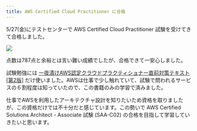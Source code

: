 ```yaml
---
title: AWS Certified Cloud Practitioner に合格
---
```

5/27(金)にテストセンターで AWS Certified Cloud Practitioner 試験を受けてきて合格しました。

![](https://lh5.googleusercontent.com/oVQZ8mndDwP2TrM4R9TiIXZubErxjB88nsMoSXjnJnVKBvTKHcipCU54nNwR6A8o8caD-xJY_ofDtpnXXiTSfaKMFXAqKBkfN_bY4Z7mZWa4aKSCI_kQ0LqZ7Wg_aZ6nE_wyDw2KpzMwX6r_Pw)

点数は787点と余裕とは言い難い成績でしたが、合格できて一安心しました。

試験勉強には [一夜漬けAWS認定クラウドプラクティショナー直前対策テキスト\[第2版\]](https://www.amazon.co.jp/dp/4798067156) だけ使いました。AWSは仕事で少し触れていて、試験で問われるサービスの６割程度は知っていたので、この書籍のみの学習で済みました。

仕事でAWSを利用したアーキテクチャ設計を知りたいため資格を取りましたが、この資格だけでは不十分だと感じています。この勢いで AWS Certified Solutions Architect - Associate 試験 (SAA-C02) の合格を目指して学習していきたいと思います。
